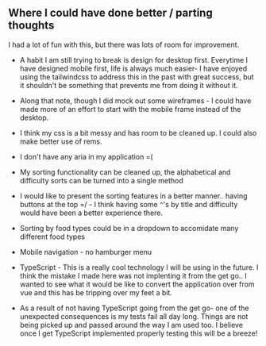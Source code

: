 ## Where I could have done better / parting thoughts

I had a lot of fun with this, but there was lots of room for improvement.

* A habit I am still trying to break is design for desktop first. Everytime I have designed mobile first, life is always much easier- I have enjoyed using the tailwindcss to address this in the past with great success, but it shouldn't be something that prevents me from doing it without it.

* Along that note, though I did mock out some wireframes - I could have made more of an effort to start with the mobile frame instead of the desktop.

* I think my css is a bit messy and has room to be cleaned up. I could also make better use of rems.

* I don't have any aria in my application =(

* My sorting functionality can be cleaned up, the alphabetical and difficulty sorts can be turned into a single method

* I would like to present the sorting features in a better manner.. having buttons at the top =/ - I think having some `^`'s by title and difficulty would have been a better experience there.

* Sorting by food types could be in a dropdown to accomidate many different food types

* Mobile navigation - no hamburger menu

* TypeScript - This is a really cool technology I will be using in the future. I think the mistake I made here was not implenting it from the get go.. I wanted to see what it would be like to convert the application over from vue and this has be tripping over my feet a bit.

* As a result of not having TypeScript going from the get go- one of the unexpected consequences is my tests fail all day long. Things are not being picked up and passed around the way I am used too. I believe once I get TypeScript implemented properly testing this will be a breeze!
